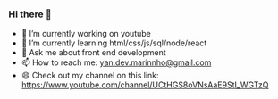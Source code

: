 ### Hi there 👋




- 🔭 I’m currently working on youtube
- 🌱 I’m currently learning html/css/js/sql/node/react
- 💬 Ask me about front end development
- 📫 How to reach me: yan.dev.marinnho@gmail.com
- 😄 Check out my channel on this link: https://www.youtube.com/channel/UCtHGS8oVNsAaE9StI_WGTzQ
